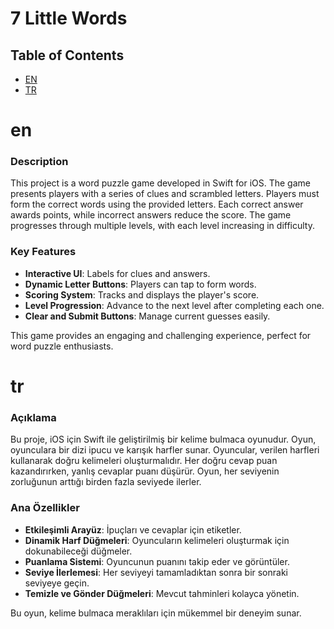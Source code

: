 # 7 Little Words

## Table of Contents
- [EN](#en)
- [TR](#tr)

# en

### Description
This project is a word puzzle game developed in Swift for iOS. The game presents players with a series of clues and scrambled letters. Players must form the correct words using the provided letters. Each correct answer awards points, while incorrect answers reduce the score. The game progresses through multiple levels, with each level increasing in difficulty.

### Key Features
- **Interactive UI**: Labels for clues and answers.
- **Dynamic Letter Buttons**: Players can tap to form words.
- **Scoring System**: Tracks and displays the player's score.
- **Level Progression**: Advance to the next level after completing each one.
- **Clear and Submit Buttons**: Manage current guesses easily.

This game provides an engaging and challenging experience, perfect for word puzzle enthusiasts.

# tr

### Açıklama
Bu proje, iOS için Swift ile geliştirilmiş bir kelime bulmaca oyunudur. Oyun, oyunculara bir dizi ipucu ve karışık harfler sunar. Oyuncular, verilen harfleri kullanarak doğru kelimeleri oluşturmalıdır. Her doğru cevap puan kazandırırken, yanlış cevaplar puanı düşürür. Oyun, her seviyenin zorluğunun arttığı birden fazla seviyede ilerler.

### Ana Özellikler
- **Etkileşimli Arayüz**: İpuçları ve cevaplar için etiketler.
- **Dinamik Harf Düğmeleri**: Oyuncuların kelimeleri oluşturmak için dokunabileceği düğmeler.
- **Puanlama Sistemi**: Oyuncunun puanını takip eder ve görüntüler.
- **Seviye İlerlemesi**: Her seviyeyi tamamladıktan sonra bir sonraki seviyeye geçin.
- **Temizle ve Gönder Düğmeleri**: Mevcut tahminleri kolayca yönetin.

Bu oyun, kelime bulmaca meraklıları için mükemmel bir deneyim sunar.
